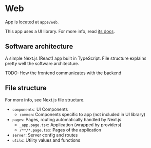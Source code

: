 # Web

App is located at [`apps/web`](../../apps/web).

This app uses a UI library. For more info, read [its docs](./web-ui.md).

## Software architecture

A simple Next.js (React) app built in TypeScript. File structure explains pretty well the software architecture.

TODO: How the frontend communicates with the backend

## File structure

For more info, see Next.js file structure.

- `components`: UI Components
  - `common`: Components specific to app (not included in UI library)
- `pages`: Pages, routing automatically handled by Next.js
  - `_app.page.tsx`: Application (wrapped by providers)
  - `/**/*.page.tsx`: Pages of the application
- `server`: Server config and routes
- `utils`: Utility values and functions
